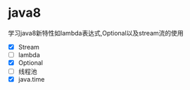 # java8
学习java8新特性如lambda表达式,Optional以及stream流的使用 

- [x] Stream
- [ ] lambda
- [x] Optional
- [ ] 线程池
- [x] java.time
